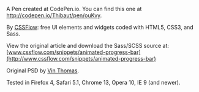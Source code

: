 A Pen created at CodePen.io. You can find this one at http://codepen.io/Thibaut/pen/ouKvy.

 By [CSSFlow](http://www.cssflow.com): free UI elements and widgets coded with HTML5, CSS3, and Sass.  

View the original article and download the Sass/SCSS source at:  
[www.cssflow.com/snippets/animated-progress-bar](http://www.cssflow.com/snippets/animated-progress-bar)

Original PSD by [Vin Thomas](http://365psd.com/day/2-117/).

Tested in Firefox 4, Safari 5.1, Chrome 13, Opera 10, IE 9 (and newer).